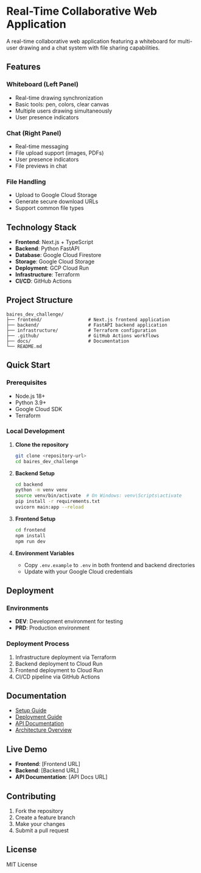 # Real-Time Collaborative Web Application

A real-time collaborative web application featuring a whiteboard for multi-user drawing and a chat system with file sharing capabilities.

## Features

### Whiteboard (Left Panel)
- Real-time drawing synchronization
- Basic tools: pen, colors, clear canvas
- Multiple users drawing simultaneously
- User presence indicators

### Chat (Right Panel)
- Real-time messaging
- File upload support (images, PDFs)
- User presence indicators
- File previews in chat

### File Handling
- Upload to Google Cloud Storage
- Generate secure download URLs
- Support common file types

## Technology Stack

- **Frontend**: Next.js + TypeScript
- **Backend**: Python FastAPI
- **Database**: Google Cloud Firestore
- **Storage**: Google Cloud Storage
- **Deployment**: GCP Cloud Run
- **Infrastructure**: Terraform
- **CI/CD**: GitHub Actions

## Project Structure

```
baires_dev_challenge/
├── frontend/                 # Next.js frontend application
├── backend/                  # FastAPI backend application
├── infrastructure/           # Terraform configuration
├── .github/                  # GitHub Actions workflows
├── docs/                     # Documentation
└── README.md
```

## Quick Start

### Prerequisites
- Node.js 18+
- Python 3.9+
- Google Cloud SDK
- Terraform

### Local Development

1. **Clone the repository**
   ```bash
   git clone <repository-url>
   cd baires_dev_challenge
   ```

2. **Backend Setup**
   ```bash
   cd backend
   python -m venv venv
   source venv/bin/activate  # On Windows: venv\Scripts\activate
   pip install -r requirements.txt
   uvicorn main:app --reload
   ```

3. **Frontend Setup**
   ```bash
   cd frontend
   npm install
   npm run dev
   ```

4. **Environment Variables**
   - Copy `.env.example` to `.env` in both frontend and backend directories
   - Update with your Google Cloud credentials

## Deployment

### Environments
- **DEV**: Development environment for testing
- **PRD**: Production environment

### Deployment Process
1. Infrastructure deployment via Terraform
2. Backend deployment to Cloud Run
3. Frontend deployment to Cloud Run
4. CI/CD pipeline via GitHub Actions

## Documentation

- [Setup Guide](docs/setup.md)
- [Deployment Guide](docs/deployment.md)
- [API Documentation](docs/api.md)
- [Architecture Overview](docs/architecture.md)

## Live Demo

- **Frontend**: [Frontend URL]
- **Backend**: [Backend URL]
- **API Documentation**: [API Docs URL]

## Contributing

1. Fork the repository
2. Create a feature branch
3. Make your changes
4. Submit a pull request

## License

MIT License 